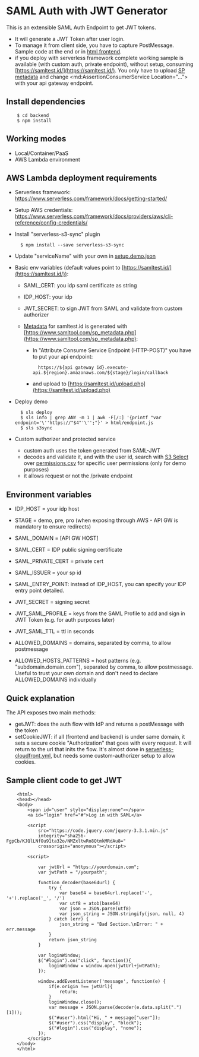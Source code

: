 # SAML Auth with JWT Generator

This is an extensible SAML Auth Endpoint to get JWT tokens.

* It will generate a JWT Token after user login. 
* To manage it from client side, you have to capture PostMessage. Sample code at the end or in [html frontend](html/index.html).
* if you deploy with serverless framework complete working sample is available (with custom auth, private endpoint), without setup, consuming [https://samltest.id/](https://samltest.id/). You only have to upload [SP metadata](docs/sp-metadata.xml) and change <md:AssertionConsumerService Location="..."> with your api gateway endpoint.

## Install dependencies

		$ cd backend
		$ npm install

## Working modes

* Local/Container/PaaS
* AWS Lambda environment

## AWS Lambda deployment requirements

* Serverless framework: https://www.serverless.com/framework/docs/getting-started/
* Setup AWS credentials: https://www.serverless.com/framework/docs/providers/aws/cli-reference/config-credentials/
* Install "serverless-s3-sync" plugin

        $ npm install --save serverless-s3-sync

* Update "serviceName" with your own in [setup.demo.json](https://github.com/davidayalas/saml-jwt/blob/master/setup.demo.json#L2)

* Basic env variables (default values point to [https://samltest.id/](https://samltest.id/)):

    - SAML_CERT: you idp saml certificate as string
    - IDP_HOST: your idp
    - JWT_SECRET: to sign JWT from SAML and validate from custom authorizer<br />

	- [Metadata](/docs/sp-metadata.xml) for samltest.id is generated with [https://www.samltool.com/sp_metadata.php](https://www.samltool.com/sp_metadata.php):
		- In "Attribute Consume Service Endpoint (HTTP-POST)" you have to put your api endpoint:

				https://${api gateway id}.execute-api.${region}.amazonaws.com/${stage}/login/callback


		- and upload to [https://samltest.id/upload.php](https://samltest.id/upload.php)

* Deploy demo

        $ sls deploy
        $ sls info | grep ANY -m 1 | awk -F[/:] '{printf "var endpoint='\''https://"$4"'\'';"}' > html/endpoint.js
        $ sls s3sync

* Custom authorizer and protected service
	* custom auth uses the token generated from SAML-JWT
	* decodes and validate it, and with the user id, search with [S3 Select](https://github.com/davidayalas/saml-jwt/blob/master/backend/custom-auth/index.js#L31) over [permissions.csv](html/permissions.csv) for specific user permissions (only for demo purposes)
	* it allows request or not the /private endpoint

## Environment variables

- IDP_HOST = your idp host
- STAGE = demo, pre, pro (when exposing through AWS - API GW is mandatory to ensure redirects)

- SAML_DOMAIN = [API GW HOST]
- SAML_CERT = IDP public signing certificate
- SAML_PRIVATE_CERT = private cert
- SAML_ISSUER = your sp id
- SAML_ENTRY_POINT: instead of IDP_HOST, you can specify your IDP entry point detailed.

- JWT_SECRET = signing secret
- JWT_SAML_PROFILE = keys from the SAML Profile to add and sign in JWT Token (e.g. for auth purposes later)
- JWT_SAML_TTL = ttl in seconds

- ALLOWED_DOMAINS = domains, separated by comma, to allow postmessage
- ALLOWED_HOSTS_PATTERNS = host patterns (e.g. "subdomain.domain.com"), separated by comma, to allow postmessage. Useful to trust your own domain and don't need to declare ALLOWED_DOMAINS individually

## Quick explanation

The API exposes two main methods:

* getJWT: does the auth flow with IdP and returns a postMessage with the token
* setCookieJWT: if all (frontend and backend) is under same domain, it sets a secure cookie "Authorization" that goes with every request. It will return to the url that inits the flow. It's almost done in [serverless-cloudfront.yml](serverless-cloudfront.yml), but needs some custom-authorizer setup to allow cookies.

## Sample client code to get JWT
		<html>
		<head></head>
		<body>
			<span id="user" style="display:none"></span>
			<a id="login" href="#">Log in with SAML</a>

			<script
				src="https://code.jquery.com/jquery-3.3.1.min.js"
				integrity="sha256-FgpCb/KJQlLNfOu91ta32o/NMZxltwRo8QtmkMRdAu8="
				crossorigin="anonymous"></script>

			<script>
			
				var jwtUrl = "https://yourdomain.com";
				var jwtPath = "/yourpath";
			    
				function decoder(base64url) {
					try {
						var base64 = base64url.replace('-', '+').replace('_', '/')
						var utf8 = atob(base64)
						var json = JSON.parse(utf8)
						var json_string = JSON.stringify(json, null, 4)
					} catch (err) {
						json_string = "Bad Section.\nError: " + err.message
					}
					return json_string
				}
				
				var loginWindow;
				$("#login").on("click", function(){
					loginWindow = window.open(jwtUrl+jwtPath);
				});
				
				window.addEventListener('message', function(e) {
					if(e.origin !== jwtUrl){
						return;
					}
					loginWindow.close();
					var message = JSON.parse(decoder(e.data.split(".")[1]));
					$("#user").html("Hi, " + message["user"]);
					$("#user").css("display", "block");
					$("#login").css("display", "none");
				});
			</script>
		</body>
		</html>
